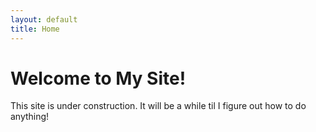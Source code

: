 ```yaml
---
layout: default
title: Home
---
```


# Welcome to My Site!
This site is under construction. It will be a while til I figure out how to do anything!
